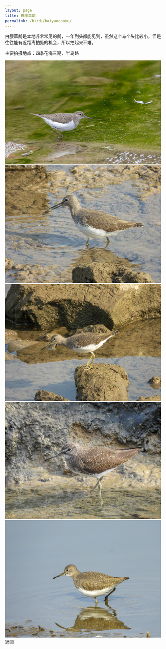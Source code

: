 ```yaml
---
layout: page
title: 白腰草鹬
permalink: /birds/baiyaocaoyu/
---
```

白腰草鹬是本地非常常见的鹬，一年到头都能见到，虽然这个鸟个头比较小，但是往往能有近距离拍摄的机会，所以拍起来不难。

主要拍摄地点：四季花海三期、半岛路

![](../picture/白腰草鹬/DSC_3542.jpg)
![](../picture/白腰草鹬/DSCN4819-NRW_DxO_DeepPRIME.jpg)
![](../picture/白腰草鹬/DSCN4897-NRW_DxO_DeepPRIME.jpg)
![](../picture/白腰草鹬/DSCN0496.jpg)
![](../picture/白腰草鹬/DSCN6531.jpg)
[返回](../../)
